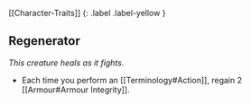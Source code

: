 [[Character-Traits]]
{: .label .label-yellow }
## Regenerator
*This creature heals as it fights.*

* Each time you perform an [[Terminology#Action]], regain 2 [[Armour#Armour Integrity]].